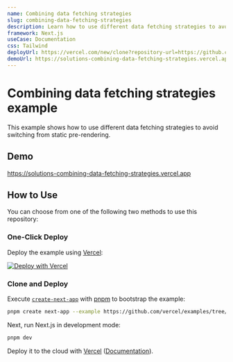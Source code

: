 ```yaml
---
name: Combining data fetching strategies
slug: combining-data-fetching-strategies
description: Learn how to use different data fetching strategies to avoid switching from static pre-rendering.
framework: Next.js
useCase: Documentation
css: Tailwind
deployUrl: https://vercel.com/new/clone?repository-url=https://github.com/vercel/examples/tree/main/solutions/combining-data-fetching-strategies&project-name=combining-data-fetching-strategies&repository-name=combining-data-fetching-strategies
demoUrl: https://solutions-combining-data-fetching-strategies.vercel.app
---
```


# Combining data fetching strategies example

This example shows how to use different data fetching strategies to avoid switching from static pre-rendering.

## Demo

https://solutions-combining-data-fetching-strategies.vercel.app

## How to Use

You can choose from one of the following two methods to use this repository:

### One-Click Deploy

Deploy the example using [Vercel](https://vercel.com?utm_source=github&utm_medium=readme&utm_campaign=vercel-examples):

[![Deploy with Vercel](https://vercel.com/button)](https://vercel.com/new/clone?repository-url=https://github.com/vercel/examples/tree/main/solutions/combining-data-fetching-strategies&project-name=combining-data-fetching-strategies&repository-name=combining-data-fetching-strategies)

### Clone and Deploy

Execute [`create-next-app`](https://github.com/vercel/next.js/tree/canary/packages/create-next-app) with [pnpm](https://pnpm.io/installation) to bootstrap the example:

```bash
pnpm create next-app --example https://github.com/vercel/examples/tree/main/solutions/combining-data-fetching-strategies combining-data-fetching-strategies
```

Next, run Next.js in development mode:

```bash
pnpm dev
```

Deploy it to the cloud with [Vercel](https://vercel.com/new?utm_source=github&utm_medium=readme&utm_campaign=edge-middleware-eap) ([Documentation](https://nextjs.org/docs/deployment)).
